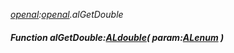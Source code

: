 _[openal](../../modules/openal/openal-module.md):[openal](../../modules/openal/openal-module.md).alGetDouble_
##### Function alGetDouble:[ALdouble](../../modules/openal/openal-aldouble.md)( param:[ALenum](../../modules/openal/openal-alenum.md) )
